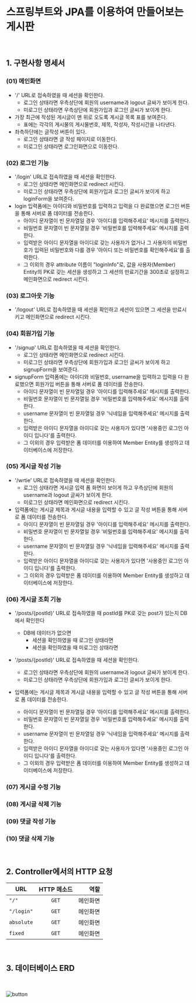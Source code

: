 # 스프링부트와 JPA를 이용하여 만들어보는 게시판

<br>

## 1. 구현사항 명세서

### (01) 메인화면
* '/' URL로 접속하였을 때 세션을 확인한다.
  * 로그인 상태라면 우측상단에 회원의 username과 logout 글싸가 보이게 한다.
  * 미로그인 상태라면 우측상단에 회원가입과 로그인 글씨가 보이게 한다.
* 가장 최근에 작성된 게시글이 맨 위로 오도록 게시글 목록 표를 보여준다.
  * 표에는 각각의 게시물의 게시물번호, 제목, 작성자, 작성시간을 나타낸다.
* 좌측하단에는 글작성 버튼이 있다.
  * 로그인 상태라면 글 작성 페이지로 이동한다.
  * 미로그인 상태라면 로그인화면으로 이동한다.

### (02) 로그인 기능
* '/login' URL로 접속하였을 때 세션을 확인한다.
  * 로그인 상태라면 메인화면으로 redirect 시킨다.
  * 미로그인 상태라면 우측상단에 회원가입과 로그인 글씨가 보이게 하고 loginForm을 보여준다.
* login 입력폼에는 아이디와 비밀번호를 입력하고 입력을 다 완료했으면 로그인 버튼을 통해 서버로 폼 데이터를 전송한다.
  * 아이디 문자열이 빈 문자열일 경우 '아이디를 입력해주세요' 메시지를 출력한다.
  * 비밀번호 문자열이 빈 문자열일 경우 '비밀번호를 입력해주세요' 메시지를 출력한다.
  * 입력받은 아이디 문자열을 아이디로 갖는 사용자가 없거나 그 사용자의 비밀번호가 입력된 비밀번호와 다를 경우 '아이디 또는 비밀번호를 확인해주세요'를 출력한다.
  * 그 이외의 경우 attribute 이름이 "loginInfo"로, 값을 사용자(Member) Entity의 PK로 갖는 세션을 생성하고 
  그 세션의 만료기간을 300초로 설정하고 메인화면으로 redirect 시킨다.

### (03) 로그아웃 기능
* '/logout' URL로 접속하였을 때 세션을 확인하고 세션이 있으면 그 세션을 만료시키고 메인화면으로 redirect 시킨다.

### (04) 회원가입 기능
* '/signup' URL로 접속하였을 때 세션을 확인한다.
  * 로그인 상태라면 메인화면으로 redirect 시킨다.
  * 미로그인 상태라면 우측상단에 회원가입과 로그인 글씨가 보이게 하고 signupForm을 보여준다.
* signupForm 입력폼에는 아이디와 비밀번호, username을 입력하고 입력을 다 완료했으면 회원가입 버튼을 통해 서버로 폼 데이터를 전송한다.
  * 아이디 문자열이 빈 문자열일 경우 '아이디를 입력해주세요' 메시지를 출력한다.
  * 비밀번호 문자열이 빈 문자열일 경우 '비밀번호를 입력해주세요' 메시지를 출력한다.
  * username 문자열이 빈 문자열일 경우 '닉네임을 입력해주세요' 메시지를 출력한다.
  * 입력받은 아이디 문자열을 아이디로 갖는 사용자가 있다면 '사용중인 로그인 아이디 입니다'를 출력한다.
  * 그 이외의 경우 입력받은 폼 데이터를 이용하여 Member Entity를 생성하고 데이터베이스에 저장한다.
  
### (05) 게시글 작성 기능
* '/wrtie' URL로 접속하였을 때 세션을 확인한다.
  * 로그인 상태라면 게시글 입력 폼 화면이 보이게 하고 우측상단에 회원의 username과 logout 글싸가 보이게 한다.
  * 미로그인 상태라면 메인화면으로 redirect 시킨다.
* 입력폼에는 게시글 제목과 게시글 내용을 입력할 수 있고 글 작성 버튼을 통해 서버로 폼 데이터를 전송한다.
  * 아이디 문자열이 빈 문자열일 경우 '아이디를 입력해주세요' 메시지를 출력한다.
  * 비밀번호 문자열이 빈 문자열일 경우 '비밀번호를 입력해주세요' 메시지를 출력한다.
  * username 문자열이 빈 문자열일 경우 '닉네임을 입력해주세요' 메시지를 출력한다.
  * 입력받은 아이디 문자열을 아이디로 갖는 사용자가 있다면 '사용중인 로그인 아이디 입니다'를 출력한다.
  * 그 이외의 경우 입력받은 폼 데이터를 이용하여 Member Entity를 생성하고 데이터베이스에 저장한다.
  
### (06) 게시글 조회 기능
* '/posts/{postId}' URL로 접속하였을 때 postId를 PK로 갖는 post가 있는지 DB에서 확인한다
  * DB에 데이터가 없으면
    * 세션을 확인하였을 때 로그인 상태라면
    * 세션을 확인하였을 때 미로그인 상태라면

* '/posts/{postId}' URL로 접속하였을 때 세션을 확인한다.
  * 로그인 상태라면 우측상단에 회원의 username과 logout 글싸가 보이게 한다.
  * 미로그인 상태라면 우측상단에 회원가입과 로그인 글씨가 보이게 한다.
* 입력폼에는 게시글 제목과 게시글 내용을 입력할 수 있고 글 작성 버튼을 통해 서버로 폼 데이터를 전송한다.
  * 아이디 문자열이 빈 문자열일 경우 '아이디를 입력해주세요' 메시지를 출력한다.
  * 비밀번호 문자열이 빈 문자열일 경우 '비밀번호를 입력해주세요' 메시지를 출력한다.
  * username 문자열이 빈 문자열일 경우 '닉네임을 입력해주세요' 메시지를 출력한다.
  * 입력받은 아이디 문자열을 아이디로 갖는 사용자가 있다면 '사용중인 로그인 아이디 입니다'를 출력한다.
  * 그 이외의 경우 입력받은 폼 데이터를 이용하여 Member Entity를 생성하고 데이터베이스에 저장한다.

### (07) 게시글 수정 기능


### (08) 게시글 삭제 기능


### (09) 댓글 작성 기능


### (10) 댓글 삭제 기능

<br>

## 2. Controller에서의 HTTP 요청
URL | HTTP 메소드 | 역할
---|:---:|---:
`"/"` | `GET` | 메인화면
`"/login"` | `GET` | 메인화면
`absolute` | `GET` | 메인화면
`fixed` | `GET` | 메인화면




<br>

## 3. 데이터베이스 ERD




<br>


![button](https://user-images.githubusercontent.com/101168818/184031296-3ab09363-9b77-47e5-a15d-51e891dbfa16.JPG)
